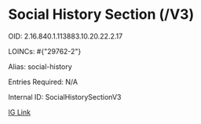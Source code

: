 # Social History Section (/V3)

OID: 2.16.840.1.113883.10.20.22.2.17

LOINCs: #{"29762-2"}

Alias: social-history

Entries Required: N/A

Internal ID: SocialHistorySectionV3

[IG Link](https://www.hl7.org/ccdasearch/templates/2.16.840.1.113883.10.20.22.2.17.html)

